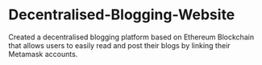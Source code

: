 # Decentralised-Blogging-Website
Created a decentralised blogging platform based on Ethereum Blockchain that allows users to easily read and post their blogs by linking their Metamask accounts.
